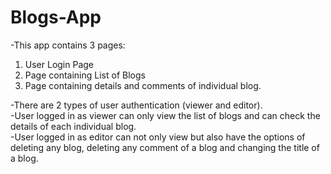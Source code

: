 # Blogs-App

-This app contains 3 pages:
  1) User Login Page
  2) Page containing List of Blogs
  3) Page containing details and comments of individual blog.  
  
 
-There are 2 types of user authentication (viewer and editor).    
-User logged in as viewer can only view the list of blogs and can check the details of each individual blog.    
-User logged in as editor can not only view but also have the options of deleting any blog, deleting any comment of a blog and changing the title of a blog.  

